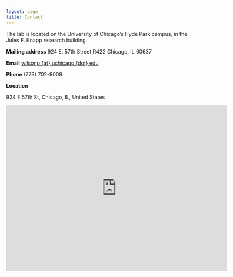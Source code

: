 ```yaml
---
layout: page
title: Contact
---
```


The lab is located on the University of Chicago’s Hyde Park campus, in the Jules F. Knapp research building.

**Mailing address**
 924 E. 57th Street R422
 Chicago, IL 60637

**Email**
 [wilsonp {at} uchicago {dot} edu](mailto:wilsonp@uchicago.edu)

**Phone**
 (773) 702-9009

**Location**

924 E 57th St, Chicago, IL, United States

 <iframe src="https://www.google.com/maps/embed?pb=!1m18!1m12!1m3!1d7504.360050659398!2d-87.59759385034276!3d41.79235392403842!2m3!1f0!2f0!3f0!3m2!1i1024!2i768!4f13.1!3m3!1m2!1s0x0%3A0x757f6cf7bc97e9f6!2sUChicago%20BSLC!5e0!3m2!1sen!2sus!4v1619900748420!5m2!1sen!2sus" width="600" height="450" style="border:0;" allowfullscreen="" loading="lazy"></iframe>

 

 